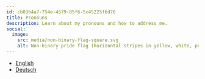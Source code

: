 ```yaml
---
id: cb83b4a7-754e-4579-85f6-5c45225f6d76
title: Pronouns
description: Learn about my pronouns and how to address me.
social:
  image:
    src: media/non-binary-flag-square.svg
    alt: Non-binary pride flag (horizontal stripes in yellow, white, purple, black).
---
```


* [English](en/)
* <span lang=de>[Deutsch](de/)</span>

